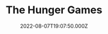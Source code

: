---
title: "The Hunger Games"
year: 2012
date: 2022-08-07T19:07:50.000Z
permalink: /almanac/movies/2022-08-07-the-hunger-games/index.html
link: https://letterboxd.com/rknightuk/film/the-hunger-games/4/
rating: 3
tmdbid: 70160
---